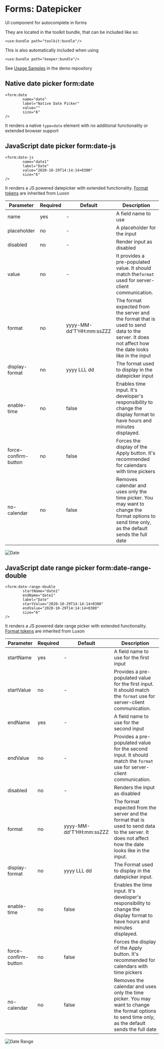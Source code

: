 # Forms: Datepicker

UI component for autocomplete in forms

They are located in the toolkit bundle, that can be included like so:

```xhtml
<use:bundle path="toolkit:bundle"/>
```

This is also automatically included when using

```xhtml
<use:bundle path="keeper:bundle"/>
```

See [Usage Samples](https://github.com/spiral/app-keeper/blob/master/app/views/keeper/showcase/datepicker.dark.php) in
the demo repository

## Native date picker form:date

```xhtml
<form:date
        name="date"
        label="Native Date Picker"
        value=""
        size="6"
/>
```

It renders a native `type=date` element with no additional functionality or extended browser support

## JavaScript date picker form:date-js

```xhtml
<form:date-js
        name="date1"
        label="Date"
        value="2020-10-29T14:14:14+0300"
        size="6"
/>
```

It renders a JS powered datepicker with extended
functionality. [Format tokens](https://moment.github.io/luxon/docs/manual/formatting.html#table-of-tokens) are inherited
from Luxon

| Parameter            | Required | Default                  | Description                                                                                                                  |
|----------------------|----------|--------------------------|------------------------------------------------------------------------------------------------------------------------------|
| name                 | yes      | -                        | A field name to use                                                                                                            |
| placeholder          | no       | -                        | A placeholder for the input                                                                                                        |
| disabled             | no       | -                        | Render input as disabled                                                                                                     |
| value                | no       | -                        | It provides a pre-populated value. It should match the`format` used for server-client communication.                                      |
| format               | no       | yyyy-MM-dd'T'HH:mm:ssZZZ | The format expected from the server and the format that is used to send data to the server. It does not affect how the date looks like in the input    |
| display-format       | no       | yyyy LLL dd              | The format used to display in the datepicker input                                                                                  |
| enable-time          | no       | false                    | Enables time input. It's developer's responsibility to change the display format to have hours and minutes displayed.              |
| force-confirm-button | no       | false                    | Forces the display of the  Apply button. It's recommended for calendars with time pickers                                                 |
| no-calendar          | no       | false                    | Removes calendar and uses only the time picker. You may want to change the format options to send time only, as the default sends the full date |

![Date](https://user-images.githubusercontent.com/16134699/103222720-b7c27180-4935-11eb-9cc4-81ee3a2a0275.png)

## JavaScript date range picker form:date-range-double

```xhtml
<form:date-range-double
        startName="date1"
        endName="date1"
        label="Date"
        startValue="2020-10-29T14:14:14+0300"
        endValue="2020-10-29T14:14:14+0300"
        size="6"
/>
```

It renders a JS powered date range picker with extended
functionality. [Format tokens](https://moment.github.io/luxon/docs/manual/formatting.html#table-of-tokens) are inherited
from Luxon

| Parameter            | Required | Default                  | Description                                                                                                                  |
|----------------------|----------|--------------------------|------------------------------------------------------------------------------------------------------------------------------|
| startName            | yes      | -                        | A field name to use for the first input                                                                                            |
| startValue           | no       | -                        | Provides a pre-populated value for the first input. It should match the `format` use for server-client communication.                      |
| endName              | yes      | -                        | A field name to use for the second input                                                                                           |
| endValue             | no       | -                        | Provides a pre-populated value for the second input. It should match the `format` use for server-client communication.                     |
| disabled             | no       | -                        | Renders the input as disabled                                                                                                     |
| format               | no       | yyyy-MM-dd'T'HH:mm:ssZZZ | The format expected from the server and the format that is used to send data to the server. It does not affect how the date looks like in the input.    |
| display-format       | no       | yyyy LLL dd              | The Format used to display in the datepicker input.                                                                                  |
| enable-time          | no       | false                    | Enables the time input. It's developer's responsibility to change the display format to have hours and minutes displayed.              |
| force-confirm-button | no       | false                    | Forces the display of the  Apply button. It's recommended for calendars with time pickers                                                 |
| no-calendar          | no       | false                    | Removes the calendar and uses only the time picker. You may want to change the format options to send  time only, as the default sends the full date |

![Date Range](https://user-images.githubusercontent.com/16134699/103222719-b729db00-4935-11eb-876f-496a14a80cc3.png)
